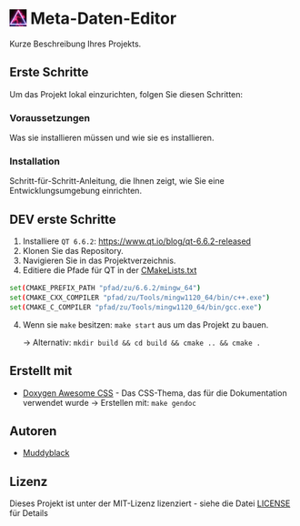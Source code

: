 # <img src="./src/app/app.png" alt="Projekt Icon" width="30px" height="auto" style="vertical-align: -12%;"> Meta-Daten-Editor
Kurze Beschreibung Ihres Projekts.

## Erste Schritte

Um das Projekt lokal einzurichten, folgen Sie diesen Schritten:


### Voraussetzungen

Was sie installieren müssen und wie sie es installieren.

### Installation

Schritt-für-Schritt-Anleitung, die Ihnen zeigt, wie Sie eine Entwicklungsumgebung einrichten.

## DEV erste Schritte

1. Installiere ``QT 6.6.2``: https://www.qt.io/blog/qt-6.6.2-released
2. Klonen Sie das Repository.
3. Navigieren Sie in das Projektverzeichnis.
4. Editiere die Pfade für QT in der [CMakeLists.txt](./CMakeLists.txt)
```sh
set(CMAKE_PREFIX_PATH "pfad/zu/6.6.2/mingw_64")
set(CMAKE_CXX_COMPILER "pfad/zu/Tools/mingw1120_64/bin/c++.exe")
set(CMAKE_C_COMPILER "pfad/zu/Tools/mingw1120_64/bin/gcc.exe")
```
4. Wenn sie ``make`` besitzen: `make start` aus um das Projekt zu bauen.

   -> Alternativ: `mkdir build && cd build && cmake .. && cmake .`

## Erstellt mit

* [Doxygen Awesome CSS](https://jothepro.github.io/doxygen-awesome-css/) - Das CSS-Thema, das für die Dokumentation verwendet wurde
-> Erstellen mit: `make gendoc`

## Autoren

* [Muddyblack](https://github.com/Muddyblack)

## Lizenz

Dieses Projekt ist unter der MIT-Lizenz lizenziert - siehe die Datei [LICENSE](LICENSE) für Details